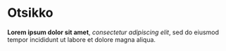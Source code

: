 # Otsikko

**Lorem ipsum dolor sit amet**, *consectetur adipiscing elit*, 
sed do eiusmod tempor incididunt ut labore et dolore magna aliqua.
